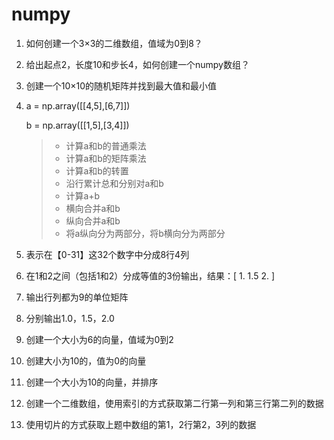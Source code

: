 # numpy



1. 如何创建一个3×3的二维数组，值域为0到8？

2. 给出起点2，长度10和步长4，如何创建一个numpy数组？

3. 创建一个10×10的随机矩阵并找到最大值和最小值

4. a = np.array([[4,5],[6,7]])

   b = np.array([[1,5],[3,4]])

   > - 计算a和b的普通乘法
   > - 计算a和b的矩阵乘法
   > - 计算a和b的转置
   > - 沿行累计总和分别对a和b
   > - 计算a+b
   > - 横向合并a和b
   > - 纵向合并a和b
   > - 将a纵向分为两部分，将b横向分为两部分

5. 表示在【0-31】这32个数字中分成8行4列

6. 在1和2之间（包括1和2）分成等值的3份输出，结果：[ 1. 1.5 2. ]

7. 输出行列都为9的单位矩阵

8. 分别输出1.0，1.5，2.0

9. 创建一个大小为6的向量，值域为0到2

10. 创建大小为10的，值为0的向量

11. 创建一个大小为10的向量，并排序

12. 创建一个二维数组，使用索引的方式获取第二行第一列和第三行第二列的数据

13. 使用切片的方式获取上题中数组的第1，2行第2，3列的数据

    

